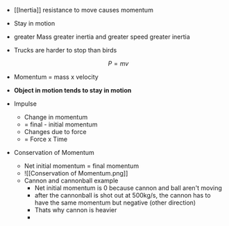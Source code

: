 - [[Inertia]] resistance to move causes momentum
- Stay in motion 
-  greater Mass greater inertia and greater speed greater inertia
- Trucks are harder to stop than birds

    $$P = mv$$
	
- Momentum = mass x velocity
- **Object in motion tends to stay in motion**
- Impulse
	- Change in momentum
	- = final - initial momentum
	- Changes due to force
	- = Force x Time
- Conservation of Momentum
	- Net initial momentum = final momentum
	- ![[Conservation of Momentum.png]]
	- Cannon and cannonball example
		- Net initial momentum is 0 because cannon and ball aren't moving
		- after the cannonball is shot out at 500kg/s, the cannon has to have the same momentum but negative (other direction)
		- Thats why cannon is heavier
		- 
